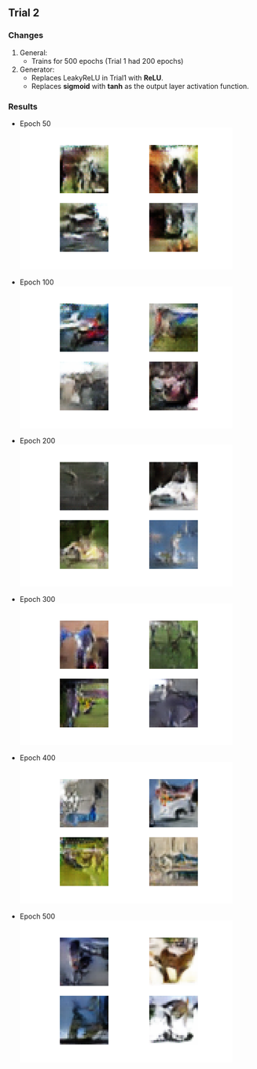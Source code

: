 ## Trial 2
### Changes
1. General:
   - Trains for 500 epochs (Trial 1 had 200 epochs)
1. Generator:
   - Replaces LeakyReLU in Trial1 with **ReLU**.
   - Replaces **sigmoid** with **tanh** as the output layer activation function.

### Results
- Epoch 50<br>
   <kbd><img src="gen_images/image_e_50.png"></kbd>

- Epoch 100<br>
   <kbd><img src="gen_images/image_e_100.png"></kbd>

- Epoch 200<br>
   <kbd><img src="gen_images/image_e_200.png"></kbd>

- Epoch 300<br>
   <kbd><img src="gen_images/image_e_300.png"></kbd>

- Epoch 400<br>
   <kbd><img src="gen_images/image_e_400.png"></kbd>

- Epoch 500<br>
   <kbd><img src="gen_images/image_e_500.png"></kbd>
